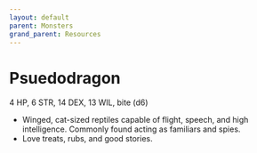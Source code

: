 ```yaml
---
layout: default
parent: Monsters
grand_parent: Resources
---
```


# Psuedodragon

4 HP, 6 STR, 14 DEX, 13 WIL, bite (d6)

- Winged, cat-sized reptiles capable of flight, speech, and high intelligence. Commonly found acting as familiars and spies. 
- Love treats, rubs, and good stories.
